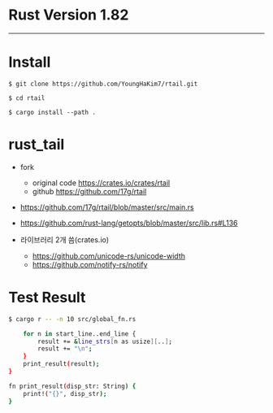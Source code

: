 # Rust Version 1.82

<hr />

# Install

```
$ git clone https://github.com/YoungHaKim7/rtail.git

$ cd rtail
 
$ cargo install --path .
```

# rust_tail
- fork
  - original code https://crates.io/crates/rtail
  - github https://github.com/17g/rtail
  
- https://github.com/17g/rtail/blob/master/src/main.rs
- https://github.com/rust-lang/getopts/blob/master/src/lib.rs#L136

- 라이브러리 2개 씀(crates.io)
  - https://github.com/unicode-rs/unicode-width
  - https://github.com/notify-rs/notify


# Test Result

```bash
$ cargo r -- -n 10 src/global_fn.rs 

    for n in start_line..end_line {
        result += &line_strs[n as usize][..];
        result += "\n";
    }
    print_result(result);
}

fn print_result(disp_str: String) {
    print!("{}", disp_str);
}

```
